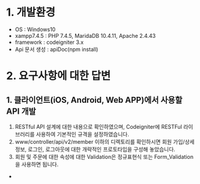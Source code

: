 # 1. 개발환경
- OS : Windows10
- xampp7.4.5 : PHP 7.4.5, MaridaDB 10.4.11, Apache 2.4.43
- framework : codeigniter 3.x
- Api 문서 생성 : apiDoc(npm install)

# 2. 요구사항에 대한 답변
## 1. 클라이언트(iOS, Android, Web APP)에서 사용할 API 개발
 1. RESTful API 설계에 대한 내용으로 확인하였으며, Codeigniter에 RESTFul 라이브러리를 사용하여 기본적인 규격을 설정하였습니다.
 2. www/controller/api/v2/member 이하의 디렉토리를 확인하시면 회원 가입/상세정보, 로그인, 로그아웃에 대한 개략적인 프로토타입을 구성해 놓았습니다.
 3. 회원 및 주문에 대한 속성에 대한 Validation은 정규표현식 또는 Form_Validation을 사용하면 됩니다.

- 

